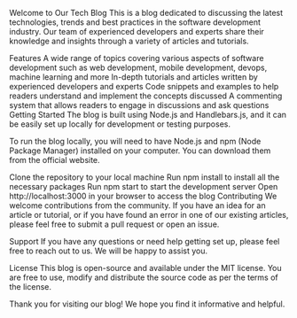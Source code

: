 Welcome to Our Tech Blog
This is a blog dedicated to discussing the latest technologies, trends and best practices in the software development industry. Our team of experienced developers and experts share their knowledge and insights through a variety of articles and tutorials.

Features
A wide range of topics covering various aspects of software development such as web development, mobile development, devops, machine learning and more
In-depth tutorials and articles written by experienced developers and experts
Code snippets and examples to help readers understand and implement the concepts discussed
A commenting system that allows readers to engage in discussions and ask questions
Getting Started
The blog is built using Node.js and Handlebars.js, and it can be easily set up locally for development or testing purposes.

To run the blog locally, you will need to have Node.js and npm (Node Package Manager) installed on your computer. You can download them from the official website.

Clone the repository to your local machine
Run npm install to install all the necessary packages
Run npm start to start the development server
Open http://localhost:3000 in your browser to access the blog
Contributing
We welcome contributions from the community. If you have an idea for an article or tutorial, or if you have found an error in one of our existing articles, please feel free to submit a pull request or open an issue.

Support
If you have any questions or need help getting set up, please feel free to reach out to us. We will be happy to assist you.

License
This blog is open-source and available under the MIT license. You are free to use, modify and distribute the source code as per the terms of the license.

Thank you for visiting our blog! We hope you find it informative and helpful.
